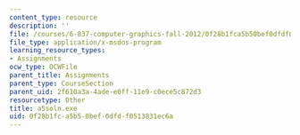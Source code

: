 ```yaml
---
content_type: resource
description: ''
file: /courses/6-837-computer-graphics-fall-2012/0f28b1fca5b50bef0dfdf0513831ec6a_a5soln.exe
file_type: application/x-msdos-program
learning_resource_types:
- Assignments
ocw_type: OCWFile
parent_title: Assignments
parent_type: CourseSection
parent_uid: 2f610a3a-4ade-e0ff-11e9-c0ece5c872d3
resourcetype: Other
title: a5soln.exe
uid: 0f28b1fc-a5b5-0bef-0dfd-f0513831ec6a
---
```

